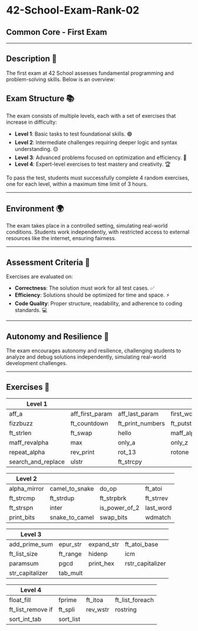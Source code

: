 # 42-School-Exam-Rank-02

## Common Core - First Exam
 
 ---
## Description 📝

The first exam at 42 School assesses fundamental programming and problem-solving skills. Below is an overview:

## Exam Structure 📚

The exam consists of multiple levels, each with a set of exercises that increase in difficulty:

- **Level 1**: Basic tasks to test foundational skills. 🟢
- **Level 2**: Intermediate challenges requiring deeper logic and syntax understanding. 🟡
- **Level 3**: Advanced problems focused on optimization and efficiency. 🔴
- **Level 4**: Expert-level exercises to test mastery and creativity. 🏆

To pass the test, students must successfully complete 4 random exercises, one for each level, within a maximum time limit of 3 hours.

---

## Environment 🌍

The exam takes place in a controlled setting, simulating real-world conditions. Students work independently, with restricted access to external resources like the internet, ensuring fairness.

---

## Assessment Criteria 📝

Exercises are evaluated on:

- **Correctness**: The solution must work for all test cases. ✅
- **Efficiency**: Solutions should be optimized for time and space. ⚡
- **Code Quality**: Proper structure, readability, and adherence to coding standards. 💻

---

## Autonomy and Resilience 💪

The exam encourages autonomy and resilience, challenging students to analyze and debug solutions independently, simulating real-world development challenges.

---

## Exercises 🚀

|   Level 1     |                 |               |               |
|---------------|-----------------|---------------|---------------|
| aff_a         | aff_first_param | aff_last_param | first_word   |
| fizzbuzz      | ft_countdown    | ft_print_numbers | ft_putstr  |
| ft_strlen     | ft_swap         | hello          | maff_alpha   |
| maff_revalpha | max             | only_a         | only_z       |
| repeat_alpha  | rev_print       | rot_13         | rotone       |
| search_and_replace | ulstr       | ft_strcpy     | 

|   Level 2     |                 |               |               |
|---------------|-----------------|---------------|---------------|
| alpha_mirror  | camel_to_snake  | do_op         | ft_atoi       |
| ft_strcmp     | ft_strdup       | ft_strpbrk    | ft_strrev     |
| ft_strspn     | inter           | is_power_of_2 | last_word     |
| print_bits    | snake_to_camel  | swap_bits     | wdmatch       |


|   Level 3     |                 |               |               |
|---------------|-----------------|---------------|---------------|
| add_prime_sum | epur_str        | expand_str    | ft_atoi_base  |
| ft_list_size  | ft_range        | hidenp        | icm           |
| paramsum      | pgcd            | print_hex     | rstr_capitalizer |
| str_capitalizer | tab_mult      | 

|   Level 4     |                 |               |               |
|---------------|-----------------|---------------|---------------|
| float_fill    | fprime          | ft_itoa       | ft_list_foreach |
| ft_list_remove if | ft_spli     | rev_wstr      | rostring      |
| sort_int_tab  | sort_list       | 